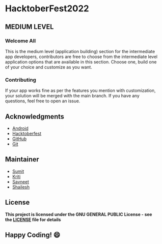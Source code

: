 # HacktoberFest2022
## MEDIUM LEVEL

### Welcome All
This is the medium level (application building) section for the intermediate app developers, contributors are free to choose from the intermediate level application options that are available in this section. Choose one, build one of your choice and customize as you want.

### Contributing
If your app works fine as per the features you mention with customization, your solution will be merged with the main branch. If you have any questions, feel free to open an issue.

## Acknowledgments
- [Android](https://developer.android.com/docs)
- [Hacktoberfest](https://hacktoberfest.digitalocean.com/)
- [GitHub](https://github.com)
- [Git](https://git-scm.com/)

## Maintainer
- [Sumit](https://github.com/isumitmalhotra)
- [Kriti](https://github.com/kritigupta45)
- [Savneet](https://github.com/savneetkaur03)
- [Shailesh](https://github.com/ShaileshKumar007)

## License
**This project is licensed under the GNU GENERAL PUBLIC License - see the [LICENSE](../../LICENSE) file for details**


## Happy Coding! :smile:
